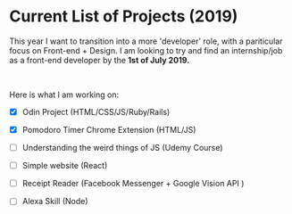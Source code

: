 # Current List of Projects (2019)

This year I want to transition into a more 'developer' role, with a pariticular focus on Front-end + Design. I am looking to try and find an internship/job as a front-end developer by the <b>1st of July 2019.</b>

<br>

Here is what I am working on:
- [x] Odin Project (HTML/CSS/JS/Ruby/Rails)
- [x] Pomodoro Timer Chrome Extension (HTML/JS)
- [ ] Understanding the weird things of JS (Udemy Course)
- [ ] Simple website (React)
- [ ] Receipt Reader (Facebook Messenger  + Google Vision API )
- [ ] Alexa Skill (Node)


